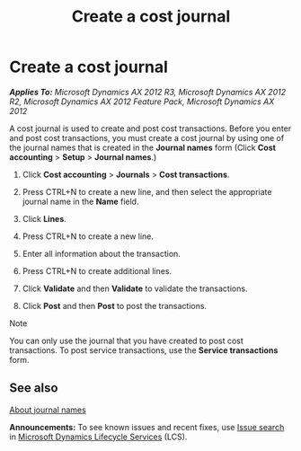 ﻿---
title: Create a cost journal
TOCTitle: Create a cost journal
ms:assetid: 580e1fb6-30ff-494b-a799-61db6102c9c7
ms:mtpsurl: https://technet.microsoft.com/en-us/library/Aa549066(v=AX.60)
ms:contentKeyID: 36057339
ms.date: 04/18/2014
mtps_version: v=AX.60
---

# Create a cost journal 


_**Applies To:** Microsoft Dynamics AX 2012 R3, Microsoft Dynamics AX 2012 R2, Microsoft Dynamics AX 2012 Feature Pack, Microsoft Dynamics AX 2012_

A cost journal is used to create and post cost transactions. Before you enter and post cost transactions, you must create a cost journal by using one of the journal names that is created in the **Journal names** form (Click **Cost accounting** \> **Setup** \> **Journal names**.)

1.  Click **Cost accounting** \> **Journals** \> **Cost transactions**.

2.  Press CTRL+N to create a new line, and then select the appropriate journal name in the **Name** field.

3.  Click **Lines**.

4.  Press CTRL+N to create a new line.

5.  Enter all information about the transaction.

6.  Press CTRL+N to create additional lines.

7.  Click **Validate** and then **Validate** to validate the transactions.

8.  Click **Post** and then **Post** to post the transactions.


> [!NOTE]
> <P>You can only use the journal that you have created to post cost transactions. To post service transactions, use the <STRONG>Service transactions</STRONG> form.</P>



## See also

[About journal names](about-journal-names.md)

  
**Announcements:** To see known issues and recent fixes, use [Issue search](http://go.microsoft.com/fwlink/?linkid=389258) in [Microsoft Dynamics Lifecycle Services](http://go.microsoft.com/fwlink/?linkid=306505) (LCS).

